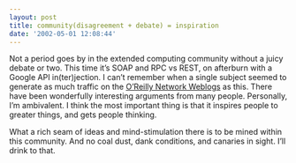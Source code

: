 ```yaml
---
layout: post
title: community(disagreement + debate) = inspiration
date: '2002-05-01 12:08:44'
---
```



Not a period goes by in the extended computing community without a juicy debate or two. This time it’s SOAP and RPC vs REST, on afterburn with a Google API in(ter)jection. I can’t remember when a single subject seemed to generate as much traffic on the [O’Reilly Network Weblogs](http://www.oreillynet.com/weblogs/) as this. There have been wonderfully interesting arguments from many people. Personally, I’m ambivalent. I think the most important thing is that it inspires people to greater things, and gets people thinking.

What a rich seam of ideas and mind-stimulation there is to be mined within this community. And no coal dust, dank conditions, and canaries in sight. I’ll drink to that.


